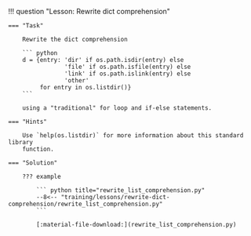 !!! question "Lesson: Rewrite dict comprehension"

    === "Task" 
    
        Rewrite the dict comprehension

        ``` python
        d = {entry: 'dir' if os.path.isdir(entry) else
                    'file' if os.path.isfile(entry) else
                    'link' if os.path.islink(entry) else
                    'other'
             for entry in os.listdir()}
        ```

        using a "traditional" for loop and if-else statements.

    === "Hints"

        Use `help(os.listdir)` for more information about this standard library
        function.

    === "Solution"

        ??? example

            ``` python title="rewrite_list_comprehension.py"
            --8<-- "training/lessons/rewrite-dict-comprehension/rewrite_list_comprehension.py"
            ```

            [:material-file-download:](rewrite_list_comprehension.py)
